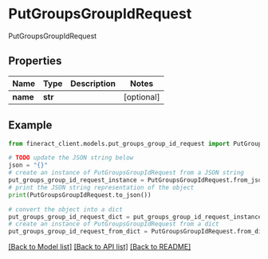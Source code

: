 # PutGroupsGroupIdRequest

PutGroupsGroupIdRequest

## Properties

Name | Type | Description | Notes
------------ | ------------- | ------------- | -------------
**name** | **str** |  | [optional] 

## Example

```python
from fineract_client.models.put_groups_group_id_request import PutGroupsGroupIdRequest

# TODO update the JSON string below
json = "{}"
# create an instance of PutGroupsGroupIdRequest from a JSON string
put_groups_group_id_request_instance = PutGroupsGroupIdRequest.from_json(json)
# print the JSON string representation of the object
print(PutGroupsGroupIdRequest.to_json())

# convert the object into a dict
put_groups_group_id_request_dict = put_groups_group_id_request_instance.to_dict()
# create an instance of PutGroupsGroupIdRequest from a dict
put_groups_group_id_request_from_dict = PutGroupsGroupIdRequest.from_dict(put_groups_group_id_request_dict)
```
[[Back to Model list]](../README.md#documentation-for-models) [[Back to API list]](../README.md#documentation-for-api-endpoints) [[Back to README]](../README.md)


